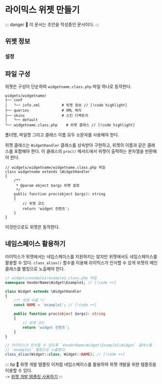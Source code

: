 # 라이믹스 위젯 만들기

::: danger
🚧 이 문서는 초안을 작성중인 문서이다.
:::

## 위젯 정보 <Badge type="danger" text="🚧 초안 작성중" />

### 설정

## 파일 구성 <Badge type="danger" text="🚧 초안 작성중" />

위젯은 구성이 단순하여 `widgetname.class.php` 파일 하나로 동작한다.

```shell
widgets/widgetname/
├── conf
│   └── info.xml          # 위젯 정보 // [!code highlight]
├── queries               # XML 쿼리
├── skins                 # 스킨 디렉토리
│   └── default
└── widgetname.class.php    # 위젯 클래스 // [!code highlight]
```

폴더명, 파일명 그리고 클래스 이름 모두 소문자를 사용해야 한다.

위젯 클래스는 `WidgetHandler` 클래스를 상속받아 구현하고, 위젯의 이름과 같은 클래스를 포함해야 한다. 이 클래스의 `proc()` 메서드에서 위젯이 출력하는 문자열을 반환해야 한다.

```php{7-11}
// widgets/widgetname/widgetname.class.php 파일
class widgetname extends \WidgetHandler
{
    /**
     * @param object $args 위젯 설정
     */
    public function proc(object $args): string
    {
        // 위젯 코드
        return 'widget 컨텐츠';
    }
}
```

이것만으로도 위젯은 동작한다.

## 네임스페이스 활용하기

라이믹스가 위젯에서는 네임스페이스를 지원하지는 않지만 위젯에서도 네임스페이스를 활용할 수 있다.
`class_alias()` 함수를 이용해 라이믹스가 인식할 수 있게 위젯의 메인 클래스를 별칭으로 노출해야 한다.

```php
// widgets/example1/example1.class.php 파일
namespace VendorName\Widget\Example1; // [!code ++]

class Widget extends \WidgetHandler
{
    /** 위젯 이름 */
    const NAME = 'example1'; // [!code ++]

    public function proc(object $args): string
    {
        // 위젯 코드
        return 'widget 컨텐츠';
    }
}

// 라이믹스가 인식할 수 있도록 `VendorName\Widget\Example1\Widget` 클래스를
// `example1` 별칭으로 노출한다.
class_alias(Widget::class, Widget::NAME); // [!code ++]
```

::: tip 🎉 위젯 개발 템플릿
이처럼 네임스페이스를 활용하여 위젯 개발을 위한 템플릿을 이용할 수 있다.  
-> [위젯 개발 템플릿 사용하기](https://github.com/rhymix-guide/rhymix-widget)
:::
